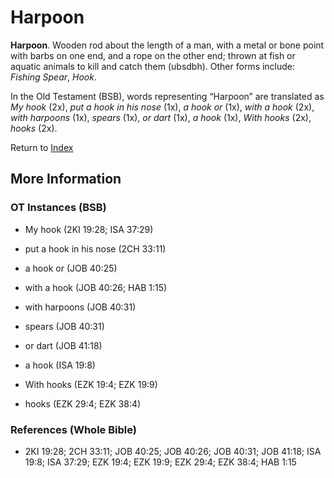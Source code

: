# Harpoon
**Harpoon**. 
Wooden rod about the length of a man, with a metal or bone point with barbs on one end, and a rope on the other end; thrown at fish or aquatic animals to kill and catch them (ubsdbh). 
Other forms include: 
*Fishing Spear*, *Hook*. 


In the Old Testament (BSB), words representing “Harpoon” are translated as 
*My hook* (2x), *put a hook in his nose* (1x), *a hook or* (1x), *with a hook* (2x), *with harpoons* (1x), *spears* (1x), *or dart* (1x), *a hook* (1x), *With hooks* (2x), *hooks* (2x). 




Return to [Index](00-Index.md)

## More Information

### OT Instances (BSB)

* My hook (2KI 19:28; ISA 37:29)

* put a hook in his nose (2CH 33:11)

* a hook or (JOB 40:25)

* with a hook (JOB 40:26; HAB 1:15)

* with harpoons (JOB 40:31)

* spears (JOB 40:31)

* or dart (JOB 41:18)

* a hook (ISA 19:8)

* With hooks (EZK 19:4; EZK 19:9)

* hooks (EZK 29:4; EZK 38:4)



### References (Whole Bible)

* 2KI 19:28; 2CH 33:11; JOB 40:25; JOB 40:26; JOB 40:31; JOB 41:18; ISA 19:8; ISA 37:29; EZK 19:4; EZK 19:9; EZK 29:4; EZK 38:4; HAB 1:15




